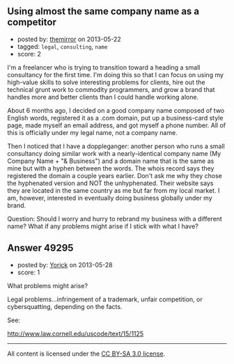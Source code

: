 ## Using almost the same company name as a competitor

- posted by: [themirror](https://stackexchange.com/users/-1/23573-themirror) on 2013-05-22
- tagged: `legal`, `consulting`, `name`
- score: 2

I'm a freelancer who is trying to transition toward a heading a small consultancy for the first time.  I'm doing this so that I can focus on using my high-value skills to solve interesting problems for clients, hire out the technical grunt work to commodity programmers, and grow a brand that handles more and better clients than I could handle working alone.

About 6 months ago, I decided on a good company name composed of two English words, registered it as a .com domain, put up a business-card style page, made myself an email address, and got myself a phone number.  All of this is officially under my legal name, not a company name.

Then I noticed that I have a doppleganger: another person who runs a small consultancy doing similar work with a nearly-identical company name (My Company Name + "& Business") and a domain name that is the same as mine but with a hyphen between the words.  The whois record says they registered the domain a couple years earlier.  Don't ask me why they chose the hyphenated version and NOT the unhyphenated.  Their website says they are located in the same country as me but far from my local market.  I am, however, interested in eventually doing business globally under my brand.

Question: Should I worry and hurry to rebrand my business with a different name? What if any problems might arise if I stick with what I have?


## Answer 49295

- posted by: [Yorick](https://stackexchange.com/users/-1/22512-yorick) on 2013-05-28
- score: 1

What problems might arise?

Legal problems...infringement of a trademark, unfair competition, or cybersquatting, depending on the facts.

See:

http://www.law.cornell.edu/uscode/text/15/1125



---

All content is licensed under the [CC BY-SA 3.0 license](https://creativecommons.org/licenses/by-sa/3.0/).
